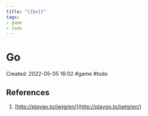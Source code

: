 ```yaml
---
title: "{{Go}}"
tags:
- game
- todo
---
```

# Go

Created: 2022-05-05 16:02
#game #todo


## References
1. [http://playgo.to/iwtg/en/](http://playgo.to/iwtg/en/)

